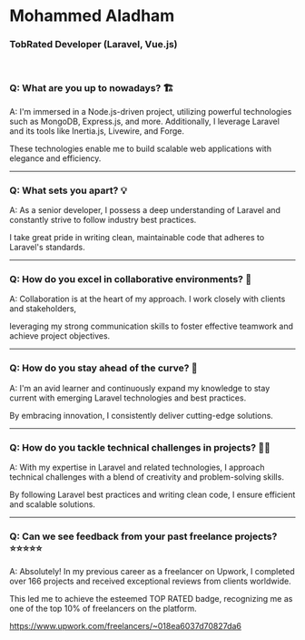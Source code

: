 # Mohammed Aladham
### TobRated Developer (Laravel, Vue.js)

<br>


### Q: What are you up to nowadays? 🏗️


A: I'm immersed in a Node.js-driven project, utilizing powerful technologies such as MongoDB, Express.js, and more. Additionally, I leverage Laravel and its tools like Inertia.js, Livewire, and Forge.

These technologies enable me to build scalable web applications with elegance and efficiency.
<hr>

### Q: What sets you apart? 💡

A: As a senior developer, I possess a deep understanding of Laravel and constantly strive to follow industry best practices.

I take great pride in writing clean, maintainable code that adheres to Laravel's standards.
<hr>

### Q: How do you excel in collaborative environments? 💁


A: Collaboration is at the heart of my approach. I work closely with clients and stakeholders, 

leveraging my strong communication skills to foster effective teamwork and achieve project objectives.
<hr>

### Q: How do you stay ahead of the curve? 📖


A: I'm an avid learner and continuously expand my knowledge to stay current with emerging Laravel technologies and best practices.

By embracing innovation, I consistently deliver cutting-edge solutions.
<hr>

### Q: How do you tackle technical challenges in projects? 👨‍💻


A: With my expertise in Laravel and related technologies, I approach technical challenges with a blend of creativity and problem-solving skills.

By following Laravel best practices and writing clean code, I ensure efficient and scalable solutions.
<hr>

### Q: Can we see feedback from your past freelance projects? ⭐⭐⭐⭐⭐

A: Absolutely! In my previous career as a freelancer on Upwork, I completed over 166 projects and received exceptional reviews from clients worldwide. 

This led me to achieve the esteemed TOP RATED badge, recognizing me as one of the top 10% of freelancers on the platform.

https://www.upwork.com/freelancers/~018ea6037d70827da6
